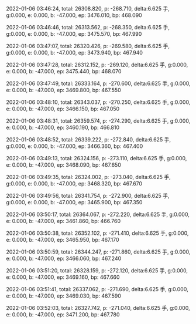 2022-01-06 03:46:24, total: 26308.820, p: -268.710, delta:6.625 手, g:0.000, e: 0.000, b: -47.000, ep: 3476.010, bp: 468.090

2022-01-06 03:46:46, total: 26313.562, p: -268.350, delta:6.625 手, g:0.000, e: 0.000, b: -47.000, ep: 3475.570, bp: 467.990

2022-01-06 03:47:07, total: 26320.426, p: -269.580, delta:6.625 手, g:0.000, e: 0.000, b: -47.000, ep: 3473.940, bp: 467.940

2022-01-06 03:47:28, total: 26312.152, p: -269.120, delta:6.625 手, g:0.000, e: 0.000, b: -47.000, ep: 3475.440, bp: 468.070

2022-01-06 03:47:49, total: 26333.164, p: -270.600, delta:6.625 手, g:0.000, e: 0.000, b: -47.000, ep: 3469.800, bp: 467.550

2022-01-06 03:48:10, total: 26343.037, p: -270.250, delta:6.625 手, g:0.000, e: 0.000, b: -47.000, ep: 3466.150, bp: 467.050

2022-01-06 03:48:31, total: 26359.574, p: -274.290, delta:6.625 手, g:0.000, e: 0.000, b: -47.000, ep: 3460.190, bp: 466.810

2022-01-06 03:48:52, total: 26339.222, p: -272.840, delta:6.625 手, g:0.000, e: 0.000, b: -47.000, ep: 3466.360, bp: 467.400

2022-01-06 03:49:13, total: 26324.156, p: -273.110, delta:6.625 手, g:0.000, e: 0.000, b: -47.000, ep: 3468.090, bp: 467.650

2022-01-06 03:49:35, total: 26324.002, p: -273.040, delta:6.625 手, g:0.000, e: 0.000, b: -47.000, ep: 3468.320, bp: 467.670

2022-01-06 03:49:56, total: 26341.754, p: -272.900, delta:6.625 手, g:0.000, e: 0.000, b: -47.000, ep: 3465.900, bp: 467.350

2022-01-06 03:50:17, total: 26364.067, p: -272.220, delta:6.625 手, g:0.000, e: 0.000, b: -47.000, ep: 3461.860, bp: 466.760

2022-01-06 03:50:38, total: 26352.102, p: -271.410, delta:6.625 手, g:0.000, e: 0.000, b: -47.000, ep: 3465.950, bp: 467.170

2022-01-06 03:50:59, total: 26344.247, p: -271.860, delta:6.625 手, g:0.000, e: 0.000, b: -47.000, ep: 3466.060, bp: 467.240

2022-01-06 03:51:20, total: 26328.159, p: -272.120, delta:6.625 手, g:0.000, e: 0.000, b: -47.000, ep: 3469.160, bp: 467.660

2022-01-06 03:51:41, total: 26337.062, p: -271.690, delta:6.625 手, g:0.000, e: 0.000, b: -47.000, ep: 3469.030, bp: 467.590

2022-01-06 03:52:03, total: 26327.742, p: -271.040, delta:6.625 手, g:0.000, e: 0.000, b: -47.000, ep: 3471.200, bp: 467.780